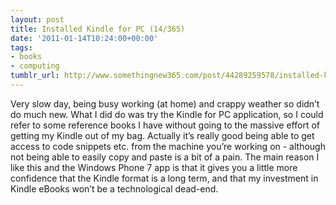 ```yaml
---
layout: post
title: Installed Kindle for PC (14/365)
date: '2011-01-14T10:24:00+00:00'
tags:
- books
- computing
tumblr_url: http://www.somethingnew365.com/post/44289259578/installed-kindle-for-pc-14365
---
```

Very slow day, being busy working (at home) and crappy weather so didn’t do much new.
What I did do was try the Kindle for PC application, so I could refer to some reference books I have without going to the massive effort of getting my Kindle out of my bag.
Actually it’s really good being able to get access to code snippets etc. from the machine you’re working on - although not being able to easily copy and paste is a bit of a pain.
The main reason I like this and the Windows Phone 7 app is that it gives you a little more confidence that the Kindle format is a long term, and that my investment in Kindle eBooks won’t be a technological dead-end.
